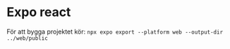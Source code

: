 # Expo react

För att bygga projektet kör:
`npx expo export --platform web --output-dir ../web/public`
